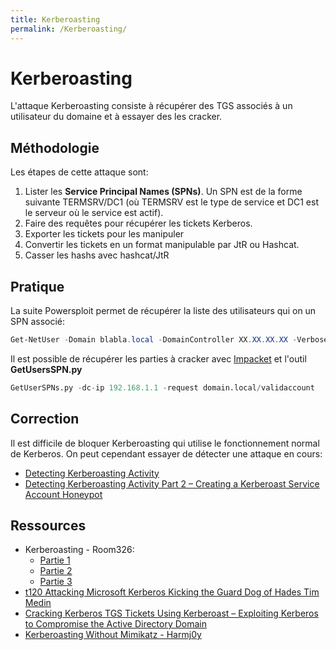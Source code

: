 ```yaml
---
title: Kerberoasting
permalink: /Kerberoasting/
---
```


# Kerberoasting

L'attaque Kerberoasting consiste à récupérer des TGS associés à un utilisateur du domaine et à essayer des les cracker.

Méthodologie
------------

Les étapes de cette attaque sont:

1.  Lister les **Service Principal Names (SPNs)**. Un SPN est de la forme suivante TERMSRV/DC1 (où TERMSRV est le type de service et DC1 est le serveur où le service est actif).
2.  Faire des requêtes pour récupérer les tickets Kerberos.
3.  Exporter les tickets pour les manipuler
4.  Convertir les tickets en un format manipulable par JtR ou Hashcat.
5.  Casser les hashs avec hashcat/JtR

Pratique
--------

La suite Powersploit permet de récupérer la liste des utilisateurs qui on un SPN associé:

``` powershell
Get-NetUser -Domain blabla.local -DomainController XX.XX.XX.XX -Verbose -SPN
```

Il est possible de récupérer les parties à cracker avec [Impacket](/Impacket "wikilink") et l'outil **GetUsersSPN.py**
``` python
GetUserSPNs.py -dc-ip 192.168.1.1 -request domain.local/validaccount
```

Correction
----------

Il est difficile de bloquer Kerberoasting qui utilise le fonctionnement normal de Kerberos. On peut cependant essayer de détecter une attaque en cours:
- [Detecting Kerberoasting Activity](https://adsecurity.org/?p=3458)
- [Detecting Kerberoasting Activity Part 2 – Creating a Kerberoast Service Account Honeypot](https://adsecurity.org/?p=3513)


Ressources
----------

-   Kerberoasting - Room326:
    -   [Partie 1](https://room362.com/post/2016/kerberoast-pt1/)
    -   [Partie 2](https://room362.com/post/2016/kerberoast-pt2/)
    -   [Partie 3](https://room362.com/post/2016/kerberoast-pt3/)
-   [t120 Attacking Microsoft Kerberos Kicking the Guard Dog of Hades Tim Medin](https://www.youtube.com/watch?v=PUyhlN-E5MU)
-   [Cracking Kerberos TGS Tickets Using Kerberoast – Exploiting Kerberos to Compromise the Active Directory Domain](https://adsecurity.org/?p=2293)
-   [Kerberoasting Without Mimikatz - Harmj0y](http://www.harmj0y.net/blog/powershell/kerberoasting-without-mimikatz/)


